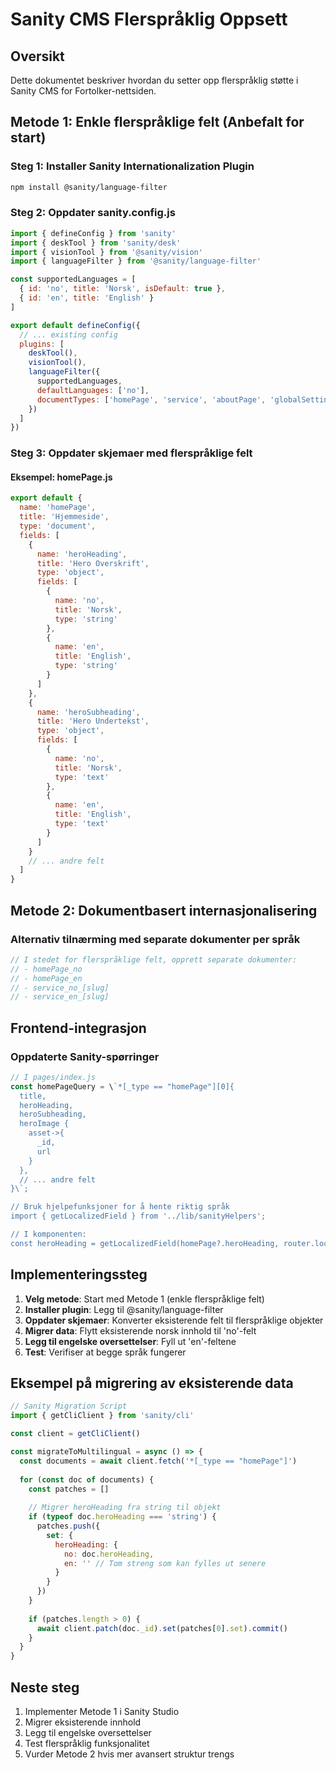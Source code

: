 # Sanity CMS Flerspråklig Oppsett

## Oversikt
Dette dokumentet beskriver hvordan du setter opp flerspråklig støtte i Sanity CMS for Fortolker-nettsiden.

## Metode 1: Enkle flerspråklige felt (Anbefalt for start)

### Steg 1: Installer Sanity Internationalization Plugin
```bash
npm install @sanity/language-filter
```

### Steg 2: Oppdater sanity.config.js
```javascript
import { defineConfig } from 'sanity'
import { deskTool } from 'sanity/desk'
import { visionTool } from '@sanity/vision'
import { languageFilter } from '@sanity/language-filter'

const supportedLanguages = [
  { id: 'no', title: 'Norsk', isDefault: true },
  { id: 'en', title: 'English' }
]

export default defineConfig({
  // ... existing config
  plugins: [
    deskTool(),
    visionTool(),
    languageFilter({
      supportedLanguages,
      defaultLanguages: ['no'],
      documentTypes: ['homePage', 'service', 'aboutPage', 'globalSettings']
    })
  ]
})
```

### Steg 3: Oppdater skjemaer med flerspråklige felt

#### Eksempel: homePage.js
```javascript
export default {
  name: 'homePage',
  title: 'Hjemmeside',
  type: 'document',
  fields: [
    {
      name: 'heroHeading',
      title: 'Hero Overskrift',
      type: 'object',
      fields: [
        {
          name: 'no',
          title: 'Norsk',
          type: 'string'
        },
        {
          name: 'en',
          title: 'English',
          type: 'string'
        }
      ]
    },
    {
      name: 'heroSubheading',
      title: 'Hero Undertekst',
      type: 'object',
      fields: [
        {
          name: 'no',
          title: 'Norsk',
          type: 'text'
        },
        {
          name: 'en',
          title: 'English',
          type: 'text'
        }
      ]
    }
    // ... andre felt
  ]
}
```

## Metode 2: Dokumentbasert internasjonalisering

### Alternativ tilnærming med separate dokumenter per språk
```javascript
// I stedet for flerspråklige felt, opprett separate dokumenter:
// - homePage_no
// - homePage_en
// - service_no_[slug]
// - service_en_[slug]
```

## Frontend-integrasjon

### Oppdaterte Sanity-spørringer
```javascript
// I pages/index.js
const homePageQuery = \`*[_type == "homePage"][0]{
  title,
  heroHeading,
  heroSubheading,
  heroImage {
    asset->{
      _id,
      url
    }
  },
  // ... andre felt
}\`;

// Bruk hjelpefunksjoner for å hente riktig språk
import { getLocalizedField } from '../lib/sanityHelpers';

// I komponenten:
const heroHeading = getLocalizedField(homePage?.heroHeading, router.locale);
```

## Implementeringssteg

1. **Velg metode**: Start med Metode 1 (enkle flerspråklige felt)
2. **Installer plugin**: Legg til @sanity/language-filter
3. **Oppdater skjemaer**: Konverter eksisterende felt til flerspråklige objekter
4. **Migrer data**: Flytt eksisterende norsk innhold til 'no'-felt
5. **Legg til engelske oversettelser**: Fyll ut 'en'-feltene
6. **Test**: Verifiser at begge språk fungerer

## Eksempel på migrering av eksisterende data

```javascript
// Sanity Migration Script
import { getCliClient } from 'sanity/cli'

const client = getCliClient()

const migrateToMultilingual = async () => {
  const documents = await client.fetch('*[_type == "homePage"]')
  
  for (const doc of documents) {
    const patches = []
    
    // Migrer heroHeading fra string til objekt
    if (typeof doc.heroHeading === 'string') {
      patches.push({
        set: {
          heroHeading: {
            no: doc.heroHeading,
            en: '' // Tom streng som kan fylles ut senere
          }
        }
      })
    }
    
    if (patches.length > 0) {
      await client.patch(doc._id).set(patches[0].set).commit()
    }
  }
}
```

## Neste steg

1. Implementer Metode 1 i Sanity Studio
2. Migrer eksisterende innhold
3. Legg til engelske oversettelser
4. Test flerspråklig funksjonalitet
5. Vurder Metode 2 hvis mer avansert struktur trengs
